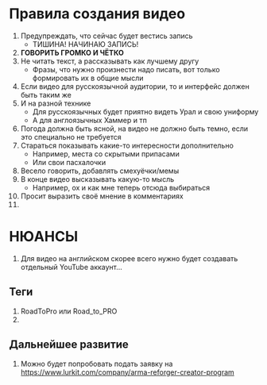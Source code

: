 # Правила создания видео
1. Предупреждать, что сейчас будет вестись запись
   - ТИШИНА! НАЧИНАЮ ЗАПИСЬ!
2. **ГОВОРИТЬ ГРОМКО И ЧЁТКО**
3. Не читать текст, а рассказывать как лучшему другу
   - Фразы, что нужно произнести надо писать, вот только формировать их в общие мысли
4. Если видео для русскоязычной аудитории, то и интерфейс должен быть таким же
5. И на разной технике
   - Для русскоязычных будет приятно видеть Урал и свою униформу
   - А для англоязычных Хаммер и тп
6. Погода должна быть ясной, на видео не должно быть темно, если это специально не требуется
7. Стараться показывать какие-то интересности дополнительно
   - Например, места со скрытыми припасами
   - Или свои пасхалочки
8. Весело говорить, добавлять смехуёчки/мемы
9. В конце видео высказывать какую-то мысль
   - Например, ох и как мне теперь отсюда выбираться
10. Просит выразить своё мнение в комментариях
11. 

# НЮАНСЫ
1. Для видео на английском скорее всего нужно будет создавать отдельный YouTube аккаунт...

## Теги
1. RoadToPro или Road_to_PRO
2. 

## Дальнейшее развитие
1. Можно будет попробовать подать заявку на https://www.lurkit.com/company/arma-reforger-creator-program
